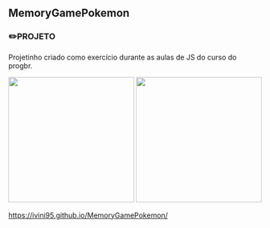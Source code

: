 ## MemoryGamePokemon

### :pencil2:PROJETO

  Projetinho criado como exercício durante as aulas de JS do curso do progbr.
  <br>
<div >
  <img src="https://user-images.githubusercontent.com/56052419/162217757-45ea89f3-b404-4551-848c-9b1832d8f946.JPG" width="250px"/>
  <img src="https://user-images.githubusercontent.com/56052419/162217780-686b59e4-c6d6-474a-8d5b-c495bb266869.JPG" width="250px"/>
</div>

https://ivini95.github.io/MemoryGamePokemon/
